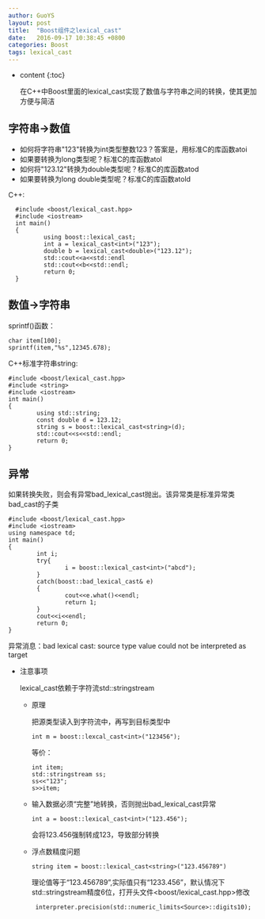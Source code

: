 ```yaml
---
author: GuoYS
layout: post
title:  "Boost组件之lexical_cast"
date:   2016-09-17 10:38:45 +0800
categories: Boost
tags: lexical_cast
---
```

* content
{:toc}

  在C++中Boost里面的lexical_cast实现了数值与字符串之间的转换，使其更加方便与简洁








## 字符串→数值

- 如何将字符串"123"转换为int类型整数123？答案是，用标准C的库函数atoi
- 如果要转换为long类型呢？标准C的库函数atol
- 如何将"123.12"转换为double类型呢？标准C的库函数atod
- 如果要转换为long double类型呢？标准C的库函数atold

C++:

  ```
    #include <boost/lexical_cast.hpp>
    #include <iostream>
    int main()
    {
            using boost::lexical_cast;
            int a = lexical_cast<int>("123");
            double b = lexical_cast<double>("123.12");
            std::cout<<a<<std::endl
            std::cout<<b<<std::endl;
            return 0;
    }
  ```



## 数值→字符串

  sprintf()函数：

  ```
  char item[100];
  sprintf(item,"%s",12345.678);
  ```

  C++标准字符串string:

  ```
  #include <boost/lexical_cast.hpp>
  #include <string>
  #include <iostream>
  int main()
  {
          using std::string;
          const double d = 123.12;
          string s = boost::lexical_cast<string>(d);
          std::cout<<s<<std::endl;
          return 0;
  }
  ```

## 异常

  如果转换失败，则会有异常bad_lexical_cast抛出。该异常类是标准异常类bad_cast的子类

  ```
  #include <boost/lexical_cast.hpp>
  #include <iostream>
  using namespace td;
  int main()
  {
          int i;
          try{
                  i = boost::lexical_cast<int>("abcd");
          }
          catch(boost::bad_lexical_cast& e)
          {
                  cout<<e.what()<<endl; 
                  return 1;
          }
          cout<<i<<endl;
          return 0;
  }
  ```

  异常消息：bad lexical cast: source type value could not be interpreted as target

- 注意事项

  lexical_cast依赖于字符流std::stringstream

  - 原理

    把源类型读入到字符流中，再写到目标类型中

    ```
    int m = boost::lexcal_cast<int>("123456");
    ```

    等价：
    ```
    int item;
    std::stringstream ss;
    ss<<"123";
    s>>item;
    ```

  - 输入数据必须“完整”地转换，否则抛出bad_lexical_cast异常

    ```
    int a = boost::lexical_cast<int>("123.456");
    ```

    会将123.456强制转成123，导致部分转换

  - 浮点数精度问题

    ```
    string item = boost::lexical_cast<string>("123.456789")
    ```

    理论值等于“123.456789”,实际值只有“1233.456”，默认情况下std::stringstream精度6位，打开头文件<boost/lexical_cast.hpp>修改

    ```
     interpreter.precision(std::numeric_limits<Source>::digits10);
    ```



